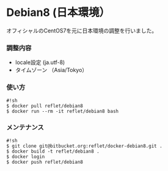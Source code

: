 # Debian8 (日本環境） #

オフィシャルのCentOS7を元に日本環境の調整を行いました。

### 調整内容 ###

* locale設定 (ja.utf-8)
* タイムゾーン （Asia/Tokyo）

### 使い方 ###

```
#!sh
$ docker pull reflet/debian8
$ docker run --rm -it reflet/debian8 bash
```

### メンテナンス ###

```
#!sh
$ git clone git@bitbucket.org:reflet/docker-debian8.git .
$ docker build -t reflet/debian8 .
$ docker login
$ docker push reflet/debian8
```